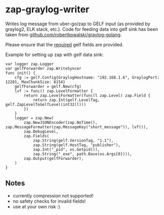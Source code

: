 # zap-graylog-writer

Writes log message from uber-go/zap to GELF input (as provided by graylog2, ELK stack, etc.). 
Code for feeding data into gelf sink has been taken from [github.com/robertkowalski/graylog-golang](https://github.com/robertkowalski/graylog-golang).

Please ensure that the [required](http://docs.graylog.org/en/2.1/pages/gelf.html) gelf fields are provided. 

Example for setting up zap with gelf data sink:

    var logger zap.Logger
    var gelfForwarder zap.WriteSyncer
    func init() {
        cfg := gelf.Config{GraylogHostname: "192.168.1.6", GraylogPort: 12201, MaxChunkSize: 8154}
        gelfForwarder = gelf.New(cfg)
        lvf := func() zap.LevelFormatter {
            return zap.LevelFormatter(func(l zap.Level) zap.Field {
                return zap.Int(gelf.LevelTag, gelf.ZapLevelToGelfLevel(int32(l)))
            })
        }
        logger = zap.New(
            zap.NewJSONEncoder(zap.NoTime(), zap.MessageFormatter(zap.MessageKey("short_message")), lvf()),
            zap.DebugLevel,
            zap.Fields(
                zap.String(gelf.VersionTag, "1.1"),
                zap.String(gelf.HostTag, "publisher"),
                zap.Int("_pid", os.Getpid()),
                zap.String("_exe", path.Base(os.Args[0]))),
            zap.Output(gelfForwarder),
        )
    }

## Notes

* currently compression not supported!
* no safety checks for invalid fields!
* use at your own risk :)
